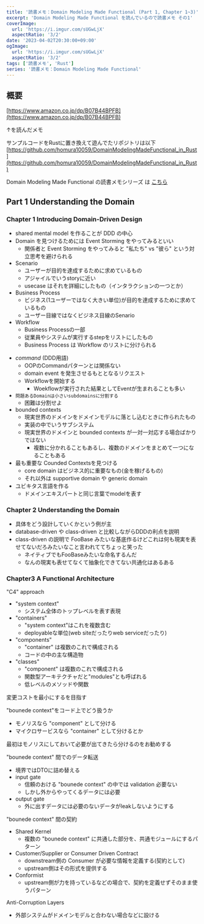 ```yaml
---
title: '読書メモ：Domain Modeling Made Functional (Part 1, Chapter 1~3)'
excerpt: 'Domain Modeling Made Functional を読んでいるので読書メモ その1'
coverImage: 
  url: 'https://i.imgur.com/sUGwLjX'
  aspectRatio: '3/2'
date: '2023-04-02T20:30:00+09:00'
ogImage:
  url: 'https://i.imgur.com/sUGwLjX'
  aspectRatio: '3/2'
tags: ['読書メモ', 'Rust']
series: '読書メモ：Domain Modeling Made Functional'
---
```


## 概要

[https://www.amazon.co.jp/dp/B07B44BPFB](https://www.amazon.co.jp/dp/B07B44BPFB)

↑を読んだメモ

サンプルコードをRustに置き換えて遊んでたリポジトリは以下
[https://github.com/homura10059/DomainModelingMadeFunctional_in_Rust](https://github.com/homura10059/DomainModelingMadeFunctional_in_Rust)

Domain Modeling Made Functional の読書メモシリーズ は [こちら](../series/bd9f5f797461f1f04bd00051b6f878d6)

## Part 1 Understanding the Domain

### Chapter 1 Introducing Domain-Driven Design

- shared mental model を作ることが DDD の中心 
- Domain を見つけるためには Event Storming をやってみるといい
	- 関係者と Event Storming をやってみると "私たち" vs "彼ら" という対立思考を避けられる
- Scenario
	- ユーザーが目的を達成するために求めているもの
	- アジャイルでいうstoryに近い
	- usecase はそれを詳細にしたもの（インタラクションの一つとか）
- Business Process
	- ビジネス(1ユーザーではなく大きい単位)が目的を達成するために求めているもの
	- ユーザー目線ではなくビジネス目線のSenario
- Workflow
	- Business Processの一部
	- 従業員やシステムが実行するstepをリストにしたもの
	- Business Process は Workflow のリストに分けられる
* *command* (DDD用語)
	* OOPのCommandパターンとは関係ない
	* domain event を発生させるもととなるリクエスト
	* Workflowを開始する
		* Woekflowが実行された結果としてEventが生まれることも多い
* `問題あるDomainは小さいsubdomainsに分割する`
	* 困難は分割せよ
* bounded contexts
	* 現実世界のドメインをドメインモデルに落とし込むときに作られたもの
	* 実装の中でいうサブシステム
	* 現実世界のドメインと bounded contexts が一対一対応する場合ばかりではない
		* 複数に分かれることもあるし、複数のドメインをまとめて一つになることもある
* 最も重要な Counded Contextsを見つける
	* core domain はビジネス的に重要なもの(金を稼げるもの)
	* それ以外は supportive domain や generic domain
* ユビキタス言語を作る
	* ドメインエキスパートと同じ言葉でmodelを表す

### Chapter 2 Understanding the Domain

- 具体をどう設計していくかという例が主
- database-driven や class-driven と比較しながらDDDの利点を説明
- class-driven の説明で FooBase みたいな基底作るけどこれは何も現実を表せてないだろみたいなこと言われててちょっと笑った
	- ネイティブでもFooBaseみたいな命名するんだ
	- なんの現実も表せてなくて抽象化できてない共通化はあるある


### Chapter3 A Functional Architecture

"C4" approach
- "system context"
	- システム全体のトップレベルを表す表現
- "containers"
	- "system context"はこれを複数含む
	- deployableな単位(web siteだったりweb serviceだったり)
- "components"
	- "container" は複数のこれで構成される
	- コードの中の主な構造物
- "classes"
	- "component" は複数のこれで構成される
	- 関数型アーキテクチャだと"modules"とも呼ばれる
	- 低レベルのメソッドや関数

変更コストを最小にするを目指す

"bounede context"をコード上でどう扱うか
- モノリスなら "component" として分ける
- マイクロサービスなら "container" として分けるとか

最初はモノリスにしておいて必要が出てきたら分けるのをお勧めする

"bounede context" 間でのデータ転送
* 境界ではDTOに詰め替える
* input gate
	* 信頼のおける "bounede context" の中では validation 必要ない
	* しかし外からやってくるデータには必要
* output gate
	* 外に出すデータには必要のないデータがleakしないようにする

"bounede context" 間の契約
- Shared Kernel
	- 複数の "bounede context" に共通した部分を、共通モジュールにするパターン
- Customer/Supplier or Consumer Driven Contract
	- downstream側の Consumer が必要な情報を定義する(契約として)
	- upstream側はその形式を提供する
- Conformist
	- upstream側が力を持っているなどの場合で、契約を定義せずそのまま使うパターン

Anti-Corruption Layers
- 外部システムがドメインモデルと合わない場合などに設ける
